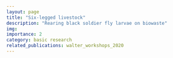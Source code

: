 ```yaml
---
layout: page
title: "Six-legged livestock"
description: "Rearing black soldier fly larvae on biowaste"
img: 
importance: 2
category: basic research
related_publications: walter_workshops_2020
---
```


